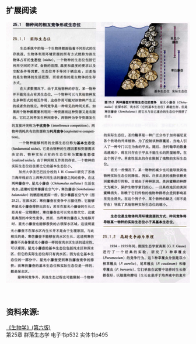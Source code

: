 ## 扩展阅读

![1](images/1.png)
![2](images/2.png)
![3](images/3.png)
























<br>


## 资料来源: 
[《生物学》(第六版)](http://book.douban.com/subject/1328826/) <br>
第25章 群落生态学  电子书p532  实体书p495







<br>
<br>
<br>
<br>
<br>
<br>



